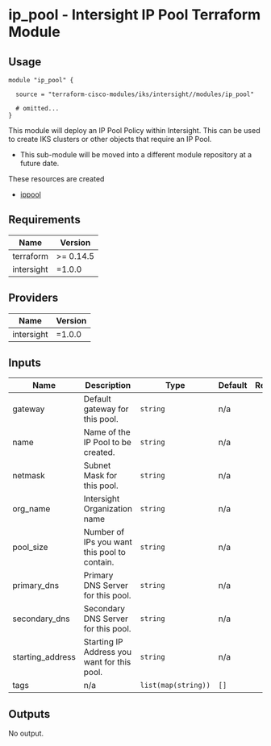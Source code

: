 # ip_pool - Intersight IP Pool Terraform Module

## Usage

```hcl
module "ip_pool" {

  source = "terraform-cisco-modules/iks/intersight//modules/ip_pool"

  # omitted...
}
```

This module will deploy an IP Pool Policy within Intersight.  This can be used to create IKS clusters or other objects that require an IP Pool.  

* This sub-module will be moved into a different module repository at a future date.


These resources are created

* [ippool](https://registry.terraform.io/providers/CiscoDevNet/intersight/latest/docs/resources/ippool_pool)

<!-- BEGINNING OF PRE-COMMIT-TERRAFORM DOCS HOOK -->
## Requirements

| Name | Version |
|------|---------|
| terraform | >= 0.14.5 |
| intersight | =1.0.0 |

## Providers

| Name | Version |
|------|---------|
| intersight | =1.0.0 |

## Inputs

| Name | Description | Type | Default | Required |
|------|-------------|------|---------|:--------:|
| gateway | Default gateway for this pool. | `string` | n/a | yes |
| name | Name of the IP Pool to be created. | `string` | n/a | yes |
| netmask | Subnet Mask for this pool. | `string` | n/a | yes |
| org\_name | Intersight Organization name | `string` | n/a | yes |
| pool\_size | Number of IPs you want this pool to contain. | `string` | n/a | yes |
| primary\_dns | Primary DNS Server for this pool. | `string` | n/a | yes |
| secondary\_dns | Secondary DNS Server for this pool. | `string` | n/a | yes |
| starting\_address | Starting IP Address you want for this pool. | `string` | n/a | yes |
| tags | n/a | `list(map(string))` | `[]` | no |

## Outputs

No output.

<!-- END OF PRE-COMMIT-TERRAFORM DOCS HOOK -->